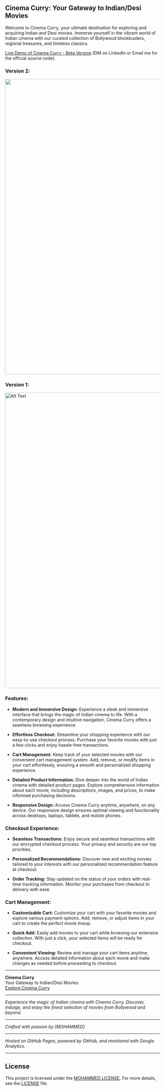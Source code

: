 ## Cinema Curry: Your Gateway to Indian/Desi Movies

Welcome to Cinema Curry, your ultimate destination for exploring and acquiring Indian and Desi movies. Immerse yourself in the vibrant world of Indian cinema with our curated collection of Bollywood blockbusters, regional treasures, and timeless classics.

[Live Demo of Cinema Curry - Beta Version](https://cinema-curry-mohammed.netlify.app) (DM on LinkedIn or Email me for the official source code).

<!-- Embedded Gist -->
### Version 2:
<img src="https://media.giphy.com/media/sTdRdivmXb9El6uMzb/giphy.gif" style="width: 100vw">

### Version 1:
<img src="https://media.giphy.com/media/HBFbHqnvcv0eWhKjPF/giphy.gif" style="width:100vw;" alt="Alt Text">

### Features:

- **Modern and Immersive Design:** Experience a sleek and immersive interface that brings the magic of Indian cinema to life. With a contemporary design and intuitive navigation, Cinema Curry offers a seamless browsing experience.
  
- **Effortless Checkout:** Streamline your shopping experience with our easy-to-use checkout process. Purchase your favorite movies with just a few clicks and enjoy hassle-free transactions.

- **Cart Management:** Keep track of your selected movies with our convenient cart management system. Add, remove, or modify items in your cart effortlessly, ensuring a smooth and personalized shopping experience.

- **Detailed Product Information:** Dive deeper into the world of Indian cinema with detailed product pages. Explore comprehensive information about each movie, including descriptions, images, and prices, to make informed purchasing decisions.

- **Responsive Design:** Access Cinema Curry anytime, anywhere, on any device. Our responsive design ensures optimal viewing and functionality across desktops, laptops, tablets, and mobile phones.

### Checkout Experience:

- **Seamless Transactions:** Enjoy secure and seamless transactions with our encrypted checkout process. Your privacy and security are our top priorities.
  
- **Personalized Recommendations:** Discover new and exciting movies tailored to your interests with our personalized recommendation feature at checkout.

- **Order Tracking:** Stay updated on the status of your orders with real-time tracking information. Monitor your purchases from checkout to delivery with ease.

### Cart Management:

- **Customizable Cart:** Customize your cart with your favorite movies and explore various payment options. Add, remove, or adjust items in your cart to create the perfect movie lineup.

- **Quick Add:** Easily add movies to your cart while browsing our extensive collection. With just a click, your selected items will be ready for checkout.

- **Convenient Viewing:** Review and manage your cart items anytime, anywhere. Access detailed information about each movie and make changes as needed before proceeding to checkout.

---

**Cinema Curry**  
Your Gateway to Indian/Desi Movies  
[Explore Cinema Curry](#)  

---

*Experience the magic of Indian cinema with Cinema Curry. Discover, indulge, and enjoy the finest selection of movies from Bollywood and beyond.*

---

*Crafted with passion by [MOHAMMED]*  

---  

*Hosted on GitHub Pages, powered by GitHub, and monitored with Google Analytics.*

---  

## License

This project is licensed under the [MOHAMMED LICENSE](https://github.com/tech-moh-logy/MOHAMMED-License/blob/main/README.md). For more details, see the [LICENSE](https://github.com/tech-moh-logy/MOHAMMED-License/blob/main/README.md) file.
